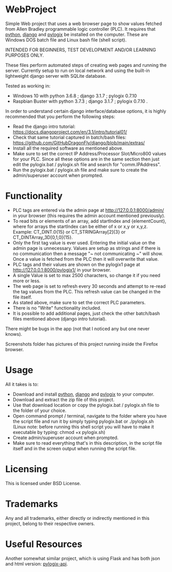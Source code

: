 # WebProject
Simple Web project that uses a web browser page to show values fetched from Allen Bradley programmable logic controller (PLC).
It requires that [python](https://www.python.org), [django](https://www.djangoproject.com/) and [pylogix](https://github.com/dmroeder/pylogix) be installed on the computer.
These are Windows DOS batch file and Linux bash file (shell script).

INTENDED FOR BEGINNERS, TEST DEVELOPMENT AND/OR LEARNING PURPOSES ONLY.

These files perform automated steps of creating web pages and running the server.
Currently setup to run on local network and using the built-in lightweight django server with SQLite database.

Tested as working in:
  - Windows 10 with python 3.6.8 ; django 3.1.7 ; pylogix 0.7.10
  - Raspbian Buster with python 3.7.3 ; django 3.1.7 ; pylogix 0.7.10 .

In order to understand certain django interface/database options, it is highly recommended that you perform the following steps:
- Read the django intro tutorial: https://docs.djangoproject.com/en/3.1/intro/tutorial01/
- Check that same tutorial captured in batch/bash files: https://github.com/GitHubDragonFly/django/blob/main/extras/
- Install all the required software as mentioned above.
- Make sure to set the correct IP Address/Processor Slot/Micro800 values for your PLC. Since all these options are in the same section then just edit the pylogix.bat / pylogix.sh file and search for "comm.IPAddress".
- Run the pylogix.bat / pylogix.sh file and make sure to create the admin/superuser account when prompted.

# Functionality
- PLC tags are entered via the admin page at http://127.0.0.1:8000/admin/ in your browser (this requires the admin account mentioned previously).
- To read bits or elements of an array, add startIndex and {elementCount}, where for arrays the startIndex can be either of x or x,y or x,y,z. Example: CT_DINT.0{15} or CT_STRINGArray[2]{3} or CT_DINTArray_3D[0,1,0]{15}.
- Only the first tag value is ever used. Entering the initial value on the admin page is unnecessary. Values are setup as strings and if there is no communication then a message "~ not communicating ~" will show. Once a value is fetched from the PLC then it will overwrite that value.
- PLC tags and their values are shown on the pylogix1 page at http://127.0.0.1:8000/pylogix1/ in your browser.
- A single Value is set to max 2500 characters, so change it if you need more or less.
- The web page is set to refresh every 30 seconds and attempt to re-read the tag values from the PLC. This refresh value can be changed in the file itself.
- As stated above, make sure to set the correct PLC parameters.
- There is no "Write" functionality included.
- It is possible to add additional pages, just check the other batch/bash files mentioned above (django intro tutorial).

There might be bugs in the app (not that I noticed any but one never knows).

Screenshots folder has pictures of this project running inside the Firefox browser.

# Usage
All it takes is to:
- Download and install [python](https://www.python.org), [django](https://www.djangoproject.com/) and [pylogix](https://github.com/dmroeder/pylogix) to your computer.
- Download and extract the zip file of this project.
- Use that download location or copy the pylogix.bat / pylogix.sh file to the folder of your choice.
- Open command prompt / terminal, navigate to the folder where you have the script file and run it by simply typing pylogix.bat or ./pylogix.sh (Linux note: before running this shell script you will have to make it executable by typing: chmod +x pylogix.sh)
- Create admin/superuser account when prompted.
- Make sure to read everything that's in this description, in the script file itself and in the screen output when running the script file.

# Licensing
This is licensed under BSD License.

# Trademarks
Any and all trademarks, either directly or indirectly mentioned in this project, belong to their respective owners.

# Useful Resources
Another somewhat similar project, which is using Flask and has both json and html version: [pylogix-api](https://github.com/TheFern2/pylogix-api).
